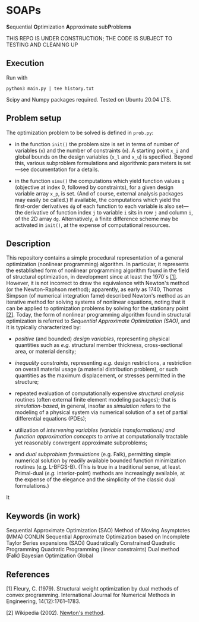# SOAPs
**S**equential **O**ptimization **A**pproximate sub**P**roblem**s**

THIS REPO IS UNDER CONSTRUCTION; THE CODE IS SUBJECT TO TESTING AND CLEANING UP

## Execution

Run with

`python3 main.py | tee history.txt`

Scipy and Numpy packages required. Tested on Ubuntu 20.04 LTS.

## Problem setup

The optimization problem to be solved is defined in `prob.py`:

- in the function `init()` the problem size is set in terms of number of variables (`n`) and the number of constraints (`m`). A starting point `x_i` and global bounds on the design variables (`x_l` and `x_u`) is specified. Beyond this, various subproblem formulations and algorithmic parameters is set&mdash;see documentation for a details.

- in the function `simu()` the computations which yield function values `g` (objective at index 0, followed by constraints), for a given design variable array `x_p`, is set. (And of course, external analysis packages may easily be called.) If available, the computations which yield the first-order derivatives `dg` of each function to each variable is also set&mdash;the derivative of function index `j` to variable `i` sits in row `j` and column `i`, of the 2D array `dg`. Alternatively, a finite difference scheme may be activated in `init()`, at the expense of computational resources.


## Description

This repository contains a simple procedural representation of a general optimization (nonlinear programming) algorithm. In particular, it represents the established form of nonlinear programming algorithm found in the field of structural optimization, in development since at least the 1970´s [[1]](#1). However, it is not incorrect to draw the equivalence with Newton's method (or the Newton-Raphson method); apparently, as early as 1740, Thomas Simpson (of numerical integration fame) described Newton's method as an iterative method for solving systems of nonlinear equations, noting that it can be applied to optimization problems by solving for the stationary point [[2]](#2). Today, the form of nonlinear programming algorithm found in structural optimization is referred to *Sequential Approximate Optimization (SAO)*, and it is typically characterized by:

- *positive* (and bounded) *design variables*, representing physical quantities such as *e.g.* structural member thickness, cross-sectional area, or material density;

- *inequality constraints*, representing *e.g.* design restrictions, a restriction on overall material usage (a material distribution problem), or such quantities as the maximum displacement, or stresses permitted in the structure;

- repeated evaluation of computationally expensive *structural analysis* routines (often external finite element modeling packages); that is *simulation-based*, in general, insofar as *simulation* refers to the modeling of a physical system via numerical solution of a set of partial differential equations (PDEs);

- utilization of *intervening variables (variable transformations) and function approximation concepts* to arrive at computationally tractable yet reasonably convergent approximate subproblems;

- and *dual subproblem formulations* (e.g. Falk), permitting simple numerical solution by readily available bounded function minimization routines (e.g. L-BFGS-B). (This is true in a traditional sense, at least. Primal-dual (*e.g.* interior-point) methods are increasingly available, at the expense of the elegance and the simplicity of the classic dual formulations.)

It

## Keywords (in work)

Sequential Approximate Optimization (SAO)
Method of Moving Asymptotes (MMA)
CONLIN
Sequential Approximate Optimization based on Incomplete Taylor Series expansions (SAOi)
Quadratically Constrained Quadratic Programming
Quadratic Programming (linear constraints)
Dual method (Falk)
Bayesian Optimization Global

## References
<a id="1">[1]</a> 
Fleury, C. (1979).
Structural weight optimization by dual methods of convex programming.
International Journal for Numerical Methods in Engineering, 14(12):1761–1783.

<a id="2">[2]</a> 
Wikipedia (2002).
[Newton's method](https://en.wikipedia.org/wiki/Newton%27s_method).
